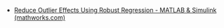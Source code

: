 - [Reduce Outlier Effects Using Robust Regression - MATLAB & Simulink (mathworks.com)](https://www.mathworks.com/help/stats/robust-regression-reduce-outlier-effects.html)